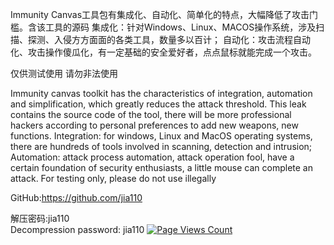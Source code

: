 Immunity Canvas工具包有集成化、自动化、简单化的特点，大幅降低了攻击门槛。含该工具的源码
集成化：针对Windows、Linux、MACOS操作系统，涉及扫描、探测、入侵方方面面的各类工具，数量多以百计；
自动化：攻击流程自动化、攻击操作傻瓜化，有一定基础的安全爱好者，点点鼠标就能完成一个攻击。

仅供测试使用 请勿非法使用  

Immunity canvas toolkit has the characteristics of integration, automation and simplification, which greatly reduces the attack threshold. This leak contains the source code of the tool, there will be more professional hackers according to personal preferences to add new weapons, new functions.
Integration: for windows, Linux and MacOS operating systems, there are hundreds of tools involved in scanning, detection and intrusion;
Automation: attack process automation, attack operation fool, have a certain foundation of security enthusiasts, a little mouse can complete an attack.
For testing only, please do not use illegally

GitHub:https://github.com/jia110

解压密码:jia110    
Decompression password: jia110
[![Page Views Count](https://badges.toozhao.com/badges/01F0YSGVZCGSDYX9RAEE2PMGBY/green.svg)](https://badges.toozhao.com/stats/01F0YSGVZCGSDYX9RAEE2PMGBY "Get your own page views count badge on badges.toozhao.com")
